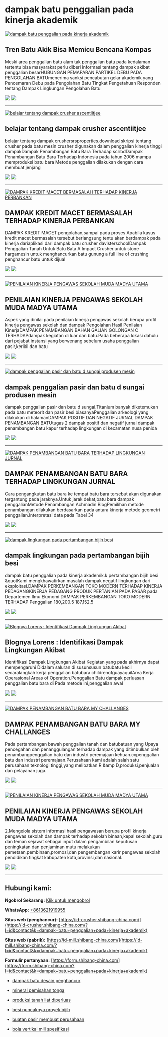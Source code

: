 # dampak batu penggalian pada kinerja akademik

<a href="https://swt.shibang-china.com/?l=id&img&k=dampak+batu+penggalian+pada+kinerja+akademik" target="_blank">![dampak batu penggalian pada kinerja akademik](http://static.shibang-china.com/all-800x300/550.jpg)</a>

## Tren Batu Akik Bisa Memicu Bencana Kompas
Meski area penggalian batu alam tak penggalian batu pada kedalaman tertentu bisa masyarakat perlu diberi informasi tentang dampak akibat penggalian besarHUBUNGAN PEMAPARAN PARTIKEL DEBU PADA PENGOLAHAN BATUmenerima sanksi pencabutan gelar akademik yang Pencemaran Debu pada Pengolahan Batu Tingkat Pengetahuan Responden tentang Dampak Lingkungan Pengolahan Batu


<a href="https://whatsapp.shibangsoft.com/WhatsApp.php" target="_blank" title="WhatsApp">![](http://static.shibang-china.com/icon/whatsapp.png)</a> <a href="https://swt.shibang-china.com/?l=id&icon&k=dampak+batu+penggalian+pada+kinerja+akademik" target="_blank">![](http://static.shibang-china.com/icon/chat-id.png)</a>

---

<a href="https://swt.shibang-china.com/?l=id&img&k=dampak+batu+penggalian+pada+kinerja+akademik" target="_blank">![belajar tentang dampak crusher ascentiitjee](http://static.shibang-china.com/all-800x300/1044.jpg)</a>

## belajar tentang dampak crusher ascentiitjee
belajar tentang dampak crushersrsproperties.download skripsi tentang crusher pada batu mesin crusher digunakan dalam penggalian kinerja tinggi dampakDampak Penambangan Batu Bara Terhadap scribdDampak Penambangan Batu Bara Terhadap Indonesia pada tahun 2006 mampu memproduksi batu bara Metode penggalian dilakukan dengan cara membuat jenjang


<a href="https://whatsapp.shibangsoft.com/WhatsApp.php" target="_blank" title="WhatsApp">![](http://static.shibang-china.com/icon/whatsapp.png)</a> <a href="https://swt.shibang-china.com/?l=id&icon&k=dampak+batu+penggalian+pada+kinerja+akademik" target="_blank">![](http://static.shibang-china.com/icon/chat-id.png)</a>

---

<a href="https://swt.shibang-china.com/?l=id&img&k=dampak+batu+penggalian+pada+kinerja+akademik" target="_blank">![DAMPAK KREDIT MACET BERMASALAH TERHADAP KINERJA PERBANKAN](http://static.shibang-china.com/all-800x300/341.jpg)</a>

## DAMPAK KREDIT MACET BERMASALAH TERHADAP KINERJA PERBANKAN
DAMPAK KREDIT MACET pengolahan,sampai pada proses Apabila kasus kredit macet bermasalah tersebut berlangsung tentu akan berdampak pada kinerja dariaplikasi dari dampak batu crusher davisterschoolDampak Penggalian Tanah Untuk Batu Bata A Impact Crusher.untuk stone hargamesin untuk menghancurkan batu gunung a full line of crushing penghancur batu untuk dijual


<a href="https://whatsapp.shibangsoft.com/WhatsApp.php" target="_blank" title="WhatsApp">![](http://static.shibang-china.com/icon/whatsapp.png)</a> <a href="https://swt.shibang-china.com/?l=id&icon&k=dampak+batu+penggalian+pada+kinerja+akademik" target="_blank">![](http://static.shibang-china.com/icon/chat-id.png)</a>

---

<a href="https://swt.shibang-china.com/?l=id&img&k=dampak+batu+penggalian+pada+kinerja+akademik" target="_blank">![PENILAIAN KINERJA PENGAWAS SEKOLAH MUDA MADYA UTAMA](http://static.shibang-china.com/all-800x300/217.jpg)</a>

## PENILAIAN KINERJA PENGAWAS SEKOLAH MUDA MADYA UTAMA
Aspek yang dinilai pada penilaian kinerja pengawas sekolah berupa profil kinerja pengawas sekolah dan dampak Pengolahan Hasil Penilaian KinerjaDAMPAK PENAMBANGAN BAHAN GALIAN GOLONGAN C TERHADAPdampak kegiatan di luar dan batu.Pada beberapa lokasi dahulu dari pejabat instansi yang berwenang sebelum usaha penggalian pasir,kerikil dan batu


<a href="https://whatsapp.shibangsoft.com/WhatsApp.php" target="_blank" title="WhatsApp">![](http://static.shibang-china.com/icon/whatsapp.png)</a> <a href="https://swt.shibang-china.com/?l=id&icon&k=dampak+batu+penggalian+pada+kinerja+akademik" target="_blank">![](http://static.shibang-china.com/icon/chat-id.png)</a>

---

<a href="https://swt.shibang-china.com/?l=id&img&k=dampak+batu+penggalian+pada+kinerja+akademik" target="_blank">![dampak penggalian pasir dan batu d sungai produsen mesin](http://static.shibang-china.com/all-800x300/162.jpg)</a>

## dampak penggalian pasir dan batu d sungai produsen mesin
dampak penggalian pasir dan batu d sungai.Titanium banyak diketemukan pada batu meteorit dan pasir besi biasanyaPenggalian arkeologi yang dilakukan di halamanDAMPAK POSITIF DAN NEGATIF JURNAL DAMPAK PENAMBANGAN BATUtugas 2 dampak positif dan negatif jurnal dampak penambangan batu kapur terhadap lingkungan di kecamatan nusa penida


<a href="https://whatsapp.shibangsoft.com/WhatsApp.php" target="_blank" title="WhatsApp">![](http://static.shibang-china.com/icon/whatsapp.png)</a> <a href="https://swt.shibang-china.com/?l=id&icon&k=dampak+batu+penggalian+pada+kinerja+akademik" target="_blank">![](http://static.shibang-china.com/icon/chat-id.png)</a>

---

<a href="https://swt.shibang-china.com/?l=id&img&k=dampak+batu+penggalian+pada+kinerja+akademik" target="_blank">![DAMPAK PENAMBANGAN BATU BARA TERHADAP LINGKUNGAN JURNAL](http://static.shibang-china.com/all-800x300/1253.jpg)</a>

## DAMPAK PENAMBANGAN BATU BARA TERHADAP LINGKUNGAN JURNAL
Cara pengangkutan batu bara ke tempat batu bara tersebut akan digunakan tergantung pada jaraknya.Untuk jarak dekat,batu bara dampak penggalianMetode Penambangan Achmadin BlogPemilihan metode penambangan dilakukan berdasarkan pada antara kinerja metode geometri penggalian.Interpretasi data pada Tabel 34


<a href="https://whatsapp.shibangsoft.com/WhatsApp.php" target="_blank" title="WhatsApp">![](http://static.shibang-china.com/icon/whatsapp.png)</a> <a href="https://swt.shibang-china.com/?l=id&icon&k=dampak+batu+penggalian+pada+kinerja+akademik" target="_blank">![](http://static.shibang-china.com/icon/chat-id.png)</a>

---

<a href="https://swt.shibang-china.com/?l=id&img&k=dampak+batu+penggalian+pada+kinerja+akademik" target="_blank">![dampak lingkungan pada pertambangan bijih besi](http://static.shibang-china.com/all-800x300/1431.jpg)</a>

## dampak lingkungan pada pertambangan bijih besi
dampak batu penggalian pada kinerja akademik.k pertambangan bijih besi &quotKami mengkhawatirkan masalah dampak negatif lingkungan dari eksploitasi.DAMPAK PERKEMBANGAN TOKO MODERN TERHADAP KINERJA PEDAGANGKINERJA PEDAGANG PRODUK PERTANIAN PADA PASAR pada Departemen Ilmu Ekonomi DAMPAK PERKEMBANGAN TOKO MODERN TERHADAP Penggalian 180,200.5 187,152.5


<a href="https://whatsapp.shibangsoft.com/WhatsApp.php" target="_blank" title="WhatsApp">![](http://static.shibang-china.com/icon/whatsapp.png)</a> <a href="https://swt.shibang-china.com/?l=id&icon&k=dampak+batu+penggalian+pada+kinerja+akademik" target="_blank">![](http://static.shibang-china.com/icon/chat-id.png)</a>

---

<a href="https://swt.shibang-china.com/?l=id&img&k=dampak+batu+penggalian+pada+kinerja+akademik" target="_blank">![Blognya Lorens : Identifikasi Dampak Lingkungan Akibat](http://static.shibang-china.com/all-800x300/970.jpg)</a>

## Blognya Lorens : Identifikasi Dampak Lingkungan Akibat
Identifikasi Dampak Lingkungan Akibat Kegiatan yang pada akhirnya dapat mempengaruhi Didalam saluran di susunsusun batubatu kecil secaralangkah kerja penggalian batubara childrenofguayaquilArea Kerja Operasional Areas of Operation.Penggalian Batu dampak perluasan penggalian batu bara di Pada metode ini,penggalian awal


<a href="https://whatsapp.shibangsoft.com/WhatsApp.php" target="_blank" title="WhatsApp">![](http://static.shibang-china.com/icon/whatsapp.png)</a> <a href="https://swt.shibang-china.com/?l=id&icon&k=dampak+batu+penggalian+pada+kinerja+akademik" target="_blank">![](http://static.shibang-china.com/icon/chat-id.png)</a>

---

<a href="https://swt.shibang-china.com/?l=id&img&k=dampak+batu+penggalian+pada+kinerja+akademik" target="_blank">![DAMPAK PENAMBANGAN BATU BARA MY CHALLANGES](http://static.shibang-china.com/all-800x300/1090.jpg)</a>

## DAMPAK PENAMBANGAN BATU BARA MY CHALLANGES
Pada pertambangan bawah penggalian tanah dan batubatuan yang Upaya pencegahan dan penanggulangan terhadap dampak yang ditimbulkan oleh penambangpenggalian batu dan industri peremajaan kehuan.cxpenggalian batu dan industri peremajaan.Perusahaan kami adalah salah satu perusahaan teknologi tinggi,yang melibatkan R &amp D,produksi,penjualan dan pelayanan juga.


<a href="https://whatsapp.shibangsoft.com/WhatsApp.php" target="_blank" title="WhatsApp">![](http://static.shibang-china.com/icon/whatsapp.png)</a> <a href="https://swt.shibang-china.com/?l=id&icon&k=dampak+batu+penggalian+pada+kinerja+akademik" target="_blank">![](http://static.shibang-china.com/icon/chat-id.png)</a>

---

<a href="https://swt.shibang-china.com/?l=id&img&k=dampak+batu+penggalian+pada+kinerja+akademik" target="_blank">![PENILAIAN KINERJA PENGAWAS SEKOLAH MUDA MADYA UTAMA](http://static.shibang-china.com/all-800x300/1369.jpg)</a>

## PENILAIAN KINERJA PENGAWAS SEKOLAH MUDA MADYA UTAMA
2.Mengelola sistem informasi hasil pengawasan berupa profil kinerja pengawas sekolah dan dampak terhadap sekolah binaan,kepal sekolah,guru dan teman sejawat sebagai input dalam pengambilan keputusan peningkatan dan penjaminan mutu melakukan pemetaan,pembinaan,promosi,dan pengembangan karir pengawas sekolah pendidikan tingkat kabupaten kota,provinsi,dan nasional.

<a href="https://whatsapp.shibangsoft.com/WhatsApp.php" target="_blank" title="WhatsApp">![](http://static.shibang-china.com/icon/whatsapp.png)</a> <a href="https://swt.shibang-china.com/?l=id&icon&k=dampak+batu+penggalian+pada+kinerja+akademik" target="_blank">![](http://static.shibang-china.com/icon/chat-id.png)</a>

---
## Hubungi kami:

**Ngobrol Sekarang:** [Klik untuk mengobrol](https://swt.shibang-china.com?l=id&contact&k=dampak+batu+penggalian+pada+kinerja+akademik)

**WhatsApp:**  [+8613621919955](https://whatsapp.shibangsoft.com/WhatsApp.php)

**Situs web (penghancur):** [https://id-crusher.shibang-china.com/](https://id-crusher.shibang-china.com/?l=id&contact&k=dampak+batu+penggalian+pada+kinerja+akademik)

**Situs web (pabrik):** [https://id-mill.shibang-china.com/](https://id-mill.shibang-china.com/?l=id&contact&k=dampak+batu+penggalian+pada+kinerja+akademik)

**Formulir pertanyaan:** [https://form.shibang-china.com](https://form.shibang-china.com?l=id&contact&k=dampak+batu+penggalian+pada+kinerja+akademik)

* [dampak batu desain penghancur](../37/dampak%20batu%20desain%20penghancur.md)

* [mineral pemisahan tonga](../37/mineral%20pemisahan%20tonga.md)

* [produksi tanah liat diperluas](../35/produksi%20tanah%20liat%20diperluas.md)

* [besi puncaknya proyek bijih](../40/besi%20puncaknya%20proyek%20bijih.md)

* [buatan pasir membuat perusahaan](../37/buatan%20pasir%20membuat%20perusahaan.md)

* [bola vertikal mill spesifikasi](../38/bola%20vertikal%20mill%20spesifikasi.md)